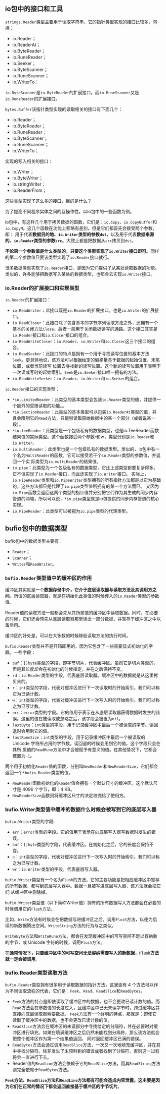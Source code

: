 ## io包中的接口和工具
`strings.Reader`类型主要用于读取字符串，它的指针类型实现的接口比较多，包括：
- io.Reader；
- io.ReaderAt；
- io.ByteReader；
- io.RuneReader；
- io.Seeker；
- io.ByteScanner；
- io.RuneScanner；
- io.WriterTo；

`io.ByteScanner`是`io.ByteReader`的扩展接口，而`io.RuneScanner`又是`io.RuneReader`的扩展接口。

`bytes.Buffer`该指针类型实现的读取相关的接口有下面几个：
- io.Reader；
- io.ByteReader；
- io.RuneReader；
- io.ByteScanner；
- io.RuneScanner；
- io.WriterTo；

实现的写入相关的接口：
- io.Writer；
- io.ByteWriter；
- io.stringWriter；
- io.ReaderFrom；

这些类型实现了这么多的接口，目的是什么？

为了提高不同程序实体之间的互操作性。以io包中的一些函数为例。

io包中，有这样几个用于拷贝数据的函数，它们是：`io.Copy`、`io.CopyBuffer`和`io.CopyN`。这几个函数在功能上都略有差别，但是它们都首先会接受两个参数，即：
用于代表**数据目的地、`io.Writer`类型的参数`dst`**，以及用于代表**数据来源的、`io.Reader`类型的参数`src`**。大致上都是把数据从`src`拷贝到`dst`。

**不论第一个参数值是什么类型的，只要这个类型实现了`io.Writer`接口即可**。同样的第二个参数值只要该类型实现了`io.Reader`接口就行。

很多数据类型实现了`io.Reader`接口，是因为它们提供了从某处读取数据的功能。类似的，许多能够把数据写入某处的数据类型，也都会去实现`io.Writer`接口。

### io.Reader的扩展接口和实现类型
`io.Reader`的扩展接口：
- `io.ReadWriter`：此接口既是`io.Reader`的扩展接口，也是`io.Writer`的扩展接口。
- `io.ReadCloser`：此接口除了包含基本的字节序列读取方法之外，还拥有一个基本的关闭方法`Close`。后者一般用于关闭数据读写的通路。这个接口其实是`io.Reader`接口和`io.Closer`接口的组合。
- `io.ReadWriteCloser`：`io.Reader`、`io.Writer`和`io.Closer`这三个接口的组合。
- `io.ReadSeeker`：此接口的特点是拥有一个用于寻找读写位置的基本方法`Seek`。更具体地说，该方法可以根据给定的偏移量基于数据的起始位置、末尾位置，或者当前读写
位置去寻找新的读写位置。这个新的读写位置用于表明下一次读或写时的起始索引。`Seek`是`io.Seeker`接口唯一拥有的方法。
- `io.ReadWriteSeeker`：`io.Reader`、`io.Writer`和`io.Seeker`的组合。

`io.Reader`接口的实现类型：
- `*io.LimitedReader`：此类型的基本类型会包装`io.Reader`类型的值，并提供一个额外的受限读取的功能。。
- `*io.SectionReader`：此类型的基本类型可以包装`io.ReaderAt`类型的值，并且会限制它的`Read`方法，只能够读取原始数据中的某一个部分（或者说某一段）。
- `*io.teeReader`：此类型是一个包级私有的数据类型，也是io.TeeReader函数结果值的实际类型。这个函数接受两个参数r和w，类型分别是`io.Reader`和`io.Writer`。
- `io.multiReader`：此类型也是一个包级私有的数据类型。类似的，io包中有一个名为`MultiReader`的函数，它可以接受若干个`io.Reader`类型的参数值，并返回一个实
际类型为`io.multiReader`的结果值。
- `io.pipe`：此类型为一个包级私有的数据类型，它比上述类型都要复杂得多。它不但实现了`io.Reader`接口，而且还实现了`io.Writer`接口。
实际上，`io.PipeReader`类型和`io.PipeWriter`类型拥有的所有指针方法都是以它为基础的。这些方法都只是代理了`io.pipe`类型值所拥有的某一个方法而已。
又因为`io.Pipe`函数会返回这两个类型的指针值并分别把它们作为其生成的同步内存管道的两端，所以可以说，`*io.pipe`类型就是io包提供的同步内存管道的核心实现。
- `io.PipeReader`：此类型可以被视为`io.pipe`类型的代理类型。

## bufio包中的数据类型
bufio包中的数据类型主要有：
- `Reader`；
- `Scanner`；
- `Writer`和`ReadWriter`。

### `bufio.Reader`类型值中的缓冲区的作用
缓冲区其实就是一个**数据存储中介，它介于底层读取器与读取方法及其调用方之间**。所谓的底层读取器，就是在初始化此类值的时候传入的`io.Reader`类型的参数值。

Reader值的读取方法一般都会先从其所属值的缓冲区中读取数据。同时，在必要的时候，它们还会预先从底层读取器那里读出一部分数据，并暂存于缓冲区之中以备后用。

缓冲区的好处是，可以在大多数的时候降低读取方法的执行时间。

`bufio.Reader`类型并不是开箱即用的，因为它包含了一些需要显式初始化的字段。一些字段：
- `buf`：`[]byte`类型的字段，即字节切片，代表缓冲区。虽然它是切片类型的，但是其长度却会在初始化的时候指定，并在之后保持不变。
- `rd`：`io.Reader`类型的字段，代表底层读取器。缓冲区中的数据就是从这里拷贝来的。
- `r`：`int`类型的字段，代表对缓冲区进行下一次读取时的开始索引。我们可以称它为已读计数。
- `w`：`int`类型的字段，代表对缓冲区进行下一次写入时的开始索引。我们可以称之为已写计数。
- `err`：`error`类型的字段。它的值用于表示在从底层读取器获得数据时发生的错误。这里的值在被读取或忽略之后，该字段会被置为`nil`。
- `lastByte`：`int`类型的字段，用于记录缓冲区中最后一个被读取的字节。读回退时会用到它的值。
- `lastRuneSize`：`int`类型的字段，用于记录缓冲区中最后一个被读取的 Unicode 字符所占用的字节数。读回退的时候会用到它的值。这个字段只会在其所
属值的`ReadRune`方法中才会被赋予有意义的值。在其他情况下，它都会被置为`-1`。

两个用于初始化`Reader`值的函数，分别叫`NewReader`和`NewReaderSize`，它们都会返回一个`*bufio.Reader`类型的值。

- `NewReader`函数初始化的`Reade`r值会拥有一个默认尺寸的缓冲区。这个默认尺寸是 4096 个字节，即：4 KB。
- `NewReaderSize`函数则将缓冲区尺寸的决定权抛给了使用方。

### bufio.Writer类型值中缓冲的数据什么时候会被写到它的底层写入器
`bufio.Writer`类型的字段:
- `err`：`error`类型的字段。它的值用于表示在向底层写入器写数据时发生的错误。
- `buf`：`[]byte`类型的字段，代表缓冲区。在初始化之后，它的长度会保持不变。
- `n`：`int`类型的字段，代表对缓冲区进行下一次写入时的开始索引。我们可以称之为已写计数。
- `wr`：`io.Writer`类型的字段，代表底层写入器。

`bufio.Writer`类型有一个名为`Flush`的方法，它的主要功能是把相应缓冲区中暂存的所有数据，都写到底层写入器中。数据一旦被写进底层写入器，该方法就会把它们
从缓冲区中删除掉。

`bufio.Writer`类型值（以下简称Writer值）拥有的所有数据写入方法都会在必要的时候调用它的`Flush`方法。

比如，`Write`方法有时候会在把数据写进缓冲区之后，调用`Flush`方法，以便为后续的新数据腾出空间。`WriteString`方法的行为与之类似。

`WriteByte`方法和`WriteRune`方法，都会在发现缓冲区中的可写空间不足以容纳新的字节，或 Unicode 字符的时候，调用`Flush`方法。

在**通常情况下，只要缓冲区中的可写空间无法容纳需要写入的新数据，`Flush`方法就一定会被调用**。


### bufio.Reader类型读取方法
`bufio.Reader`类型拥有很多用于读取数据的指针方法，这里面有 4 个方法可以作为不同读取流程的代表，它们是：`Peek`、`Read`、`ReadSlice`和`ReadBytes`。

- `Peek`方法的特点是即使读取了缓冲区中的数据，也不会更改已读计数的值。而`Read`方法会在参数值的长度过大，且缓冲区中已无未读字节时，跨过缓冲区并直接向底层读取器索要数据。
`Peek`方法有一个鲜明的特点，那就是：即使它读取了缓冲区中的数据，也不会更改已读计数的值。
- `ReadSlice`方法会在缓冲区的未读部分中寻找给定的分隔符，并在必要时对缓冲区进行填充。如果在填满缓冲区之后仍然未能找到分隔符，那么该方法就会把整个缓冲区作为第一个结果值返回，
同时返回缓冲区已满的错误。
- `ReadBytes`方法会通过调用`ReadSlice`方法，一次又一次地填充缓冲区，并在其中寻找分隔符。除非发生了未预料到的错误或者找到了分隔符，否则这一过程将会一直进行下去。
- Reader值的`ReadLine`方法会依赖于它的`ReadSlice`方法，而其`ReadString`方法则完全依赖于`ReadBytes`方法。

**`Peek`方法、`ReadSlice`方法和`ReadLine`方法都有可能会造成内容泄露。这主要是因为它们在正常的情况下都会返回直接基于缓冲区的字节切片**。
